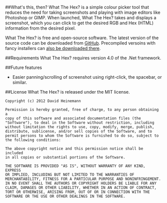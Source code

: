 ##What's this, then?
What The Hex? is a simple colour picker tool that reduces the need for
taking screenshots and playing with image editors like Photoshop or
GIMP.  When launched, What The Hex? takes and displays a screenshot,
which you can click to get the desired RGB and Hex (HTML) information
from the desired pixel.

What The Hex? is free and open-source software.  The latest version of
the source code can be downloaded from
[GitHub](https://github.com/dHeinemann/What-The-Hex).  Precompiled
versoins with fancy installers can [also be downloaded
there](https://github.com/dHeinemann/What-The-Hex/downloads).

##Requirements
What The Hex? requires version 4.0 of the .Net framework.

##Future features
* Easier panning/scrolling of screenshot using right-click, the
  spacebar, or similar.

##License
What The Hex? is released under the MIT license.

    Copyright (c) 2012 David Heinemann

    Permission is hereby granted, free of charge, to any person obtaining a
    copy of this software and associated documentation files (the
    "Software"), to deal in the Software without restriction, including
    without limitation the rights to use, copy, modify, merge, publish,
    distribute, sublicense, and/or sell copies of the Software, and to
    permit persons to whom the Software is furnished to do so, subject to
    the following conditions:

    The above copyright notice and this permission notice shall be included
    in all copies or substantial portions of the Software.

    THE SOFTWARE IS PROVIDED "AS IS", WITHOUT WARRANTY OF ANY KIND, EXPRESS
    OR IMPLIED, INCLUDING BUT NOT LIMITED TO THE WARRANTIES OF
    MERCHANTABILITY, FITNESS FOR A PARTICULAR PURPOSE AND NONINFRINGEMENT.
    IN NO EVENT SHALL THE AUTHORS OR COPYRIGHT HOLDERS BE LIABLE FOR ANY
    CLAIM, DAMAGES OR OTHER LIABILITY, WHETHER IN AN ACTION OF CONTRACT,
    TORT OR OTHERWISE, ARISING FROM, OUT OF OR IN CONNECTION WITH THE
    SOFTWARE OR THE USE OR OTHER DEALINGS IN THE SOFTWARE.
